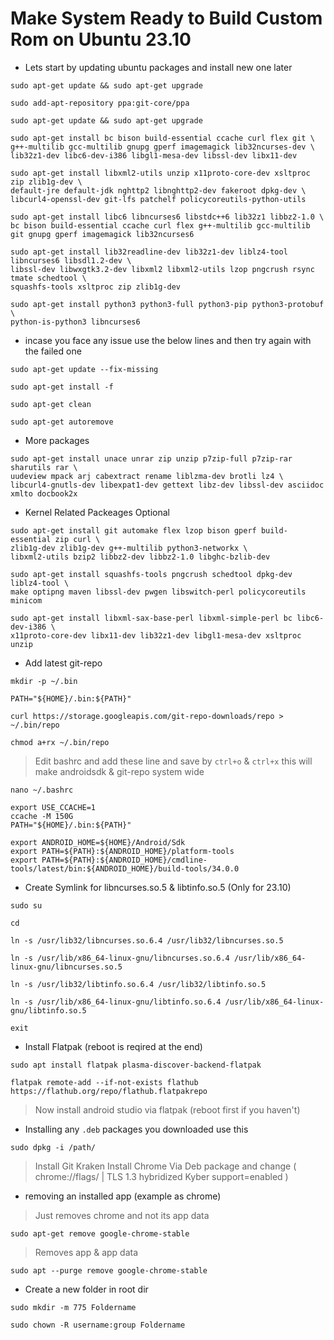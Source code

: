 # Make System Ready to Build Custom Rom on Ubuntu 23.10

- Lets start by updating ubuntu packages and install new one later

```
sudo apt-get update && sudo apt-get upgrade
```
```
sudo add-apt-repository ppa:git-core/ppa
```
```
sudo apt-get update && sudo apt-get upgrade
```
```
sudo apt-get install bc bison build-essential ccache curl flex git \
g++-multilib gcc-multilib gnupg gperf imagemagick lib32ncurses-dev \
lib32z1-dev libc6-dev-i386 libgl1-mesa-dev libssl-dev libx11-dev
```
```
sudo apt-get install libxml2-utils unzip x11proto-core-dev xsltproc zip zlib1g-dev \
default-jre default-jdk nghttp2 libnghttp2-dev fakeroot dpkg-dev \
libcurl4-openssl-dev git-lfs patchelf policycoreutils-python-utils
```
```
sudo apt-get install libc6 libncurses6 libstdc++6 lib32z1 libbz2-1.0 \
bc bison build-essential ccache curl flex g++-multilib gcc-multilib git gnupg gperf imagemagick lib32ncurses6
```
```
sudo apt-get install lib32readline-dev lib32z1-dev liblz4-tool libncurses6 libsdl1.2-dev \
libssl-dev libwxgtk3.2-dev libxml2 libxml2-utils lzop pngcrush rsync tmate schedtool \
squashfs-tools xsltproc zip zlib1g-dev
```
```
sudo apt-get install python3 python3-full python3-pip python3-protobuf \
python-is-python3 libncurses6
```


- incase you face any issue use the below lines and then try again with the failed one

```
sudo apt-get update --fix-missing
```
```
sudo apt-get install -f
```
```
sudo apt-get clean
```
```
sudo apt-get autoremove
```


- More packages

```
sudo apt-get install unace unrar zip unzip p7zip-full p7zip-rar sharutils rar \
uudeview mpack arj cabextract rename liblzma-dev brotli lz4 \
libcurl4-gnutls-dev libexpat1-dev gettext libz-dev libssl-dev asciidoc xmlto docbook2x
```


- Kernel Related Packeages Optional

```
sudo apt-get install git automake flex lzop bison gperf build-essential zip curl \
zlib1g-dev zlib1g-dev g++-multilib python3-networkx \
libxml2-utils bzip2 libbz2-dev libbz2-1.0 libghc-bzlib-dev
```
```
sudo apt-get install squashfs-tools pngcrush schedtool dpkg-dev liblz4-tool \
make optipng maven libssl-dev pwgen libswitch-perl policycoreutils minicom
```
```
sudo apt-get install libxml-sax-base-perl libxml-simple-perl bc libc6-dev-i386 \
x11proto-core-dev libx11-dev lib32z1-dev libgl1-mesa-dev xsltproc unzip
```


- Add latest git-repo

```
mkdir -p ~/.bin
```
```
PATH="${HOME}/.bin:${PATH}"
```
```
curl https://storage.googleapis.com/git-repo-downloads/repo > ~/.bin/repo
```
```
chmod a+rx ~/.bin/repo
```

> Edit bashrc and add these line and save by `ctrl+o` & `ctrl+x`
> this will make androidsdk & git-repo system wide

```
nano ~/.bashrc
```
```
export USE_CCACHE=1
ccache -M 150G
PATH="${HOME}/.bin:${PATH}"

export ANDROID_HOME=${HOME}/Android/Sdk
export PATH=${PATH}:${ANDROID_HOME}/platform-tools
export PATH=${PATH}:${ANDROID_HOME}/cmdline-tools/latest/bin:${ANDROID_HOME}/build-tools/34.0.0
```


- Create Symlink for libncurses.so.5 & libtinfo.so.5 (Only for 23.10)

```
sudo su
```
```
cd
```
```
ln -s /usr/lib32/libncurses.so.6.4 /usr/lib32/libncurses.so.5
```
```
ln -s /usr/lib/x86_64-linux-gnu/libncurses.so.6.4 /usr/lib/x86_64-linux-gnu/libncurses.so.5
```
```
ln -s /usr/lib32/libtinfo.so.6.4 /usr/lib32/libtinfo.so.5
```
```
ln -s /usr/lib/x86_64-linux-gnu/libtinfo.so.6.4 /usr/lib/x86_64-linux-gnu/libtinfo.so.5
```
```
exit
```


- Install Flatpak (reboot is reqired at the end)

```
sudo apt install flatpak plasma-discover-backend-flatpak
```
```
flatpak remote-add --if-not-exists flathub https://flathub.org/repo/flathub.flatpakrepo
```

> Now install android studio via flatpak (reboot first if you haven't)


- Installing any `.deb` packages you downloaded use this

```
sudo dpkg -i /path/
```

> Install Git Kraken
> Install Chrome Via Deb package and change ( chrome://flags/ | TLS 1.3 hybridized Kyber support=enabled )


- removing an installed app (example as chrome)

> Just removes chrome and not its app data
```
sudo apt-get remove google-chrome-stable
```
> Removes app & app data
```
sudo apt --purge remove google-chrome-stable
```


- Create a new folder in root dir

```
sudo mkdir -m 775 Foldername
```
```
sudo chown -R username:group Foldername
```


